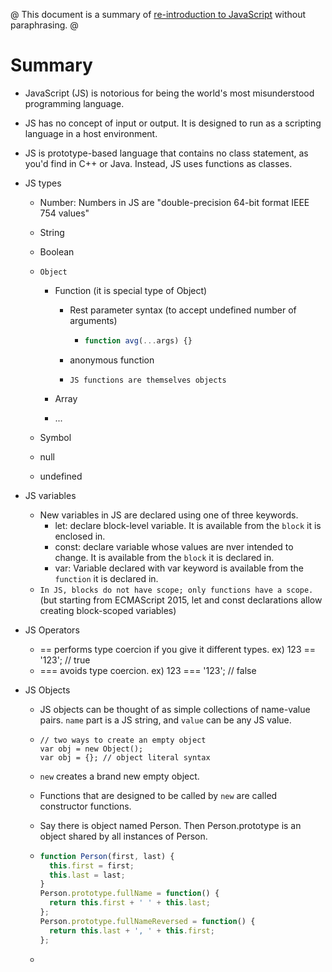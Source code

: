 @ This document is a summary of [re-introduction to JavaScript](https://developer.mozilla.org/en-US/docs/Web/JavaScript/A_re-introduction_to_JavaScript) without paraphrasing. @

# Summary

* JavaScript (JS) is notorious for being the world's most misunderstood programming language.

* JS has no concept of input or output. It is designed to run as a scripting language in a host environment.

* JS is prototype-based language that contains no class statement, as you'd find in C++ or Java. Instead, JS uses functions as classes.

* JS types

  * Number: Numbers in JS are "double-precision 64-bit format IEEE 754 values"

  * String

  * Boolean

  * `Object`

    * Function (it is special type of Object)

      * Rest parameter syntax (to accept undefined number of arguments) 

        * ```js
          function avg(...args) {}
          ```

      * anonymous function

      * `JS functions are themselves objects`

    * Array

    * ...

  * Symbol

  * null

  * undefined

* JS variables
  * New variables in JS are declared using one of three keywords. 
    * let: declare block-level variable. It is available from the `block` it is enclosed in.
    * const: declare variable whose values are nver intended to change. It is available from the `block` it is declared in.
    * var: Variable declared with var keyword is available from the `function` it is declared in.
  * `In JS, blocks do not have scope; only functions have a scope.` (but starting from ECMAScript 2015, let and const declarations allow creating block-scoped variables)

* JS Operators

  * == performs type coercion if you give it different types. ex) 123 == '123'; // true
  * === avoids type coercion. ex) 123 === '123'; // false

* JS Objects

  * JS objects can be thought of as simple collections of name-value pairs. `name` part is a JS string, and `value` can be any JS value.

  * ```
    // two ways to create an empty object
    var obj = new Object();
    var obj = {}; // object literal syntax
    ```

  * `new` creates a brand new empty object. 

  * Functions that are designed to be called by `new` are called constructor functions.

  * Say there is object named Person. Then Person.prototype is an object shared by all instances of Person.

  * ```js
    function Person(first, last) {
      this.first = first;
      this.last = last;
    }
    Person.prototype.fullName = function() {
      return this.first + ' ' + this.last;
    };
    Person.prototype.fullNameReversed = function() {
      return this.last + ', ' + this.first;
    };
    ```

  * 